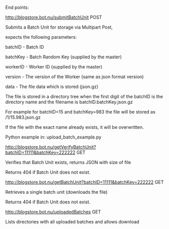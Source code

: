 
End points: 


http://blogstore.bot.nu/submitBatchUnit POST

Submits a Batch Unit for storage via Multipart Post,

expects the following parameters:

batchID - Batch ID

batchKey - Batch Random Key (supplied by the master)

workerID - Worker ID (supplied by the master)

version - The version of the Worker (same as json format version)

data - The file data which is stored (json.gz) 

The file is stored in a directory tree when the first digit of the batchID is the directory name and the filename is batchID.batchKey.json.gz

For example for batchID=15 and batchKey=983 the file will be stored as /1/15.983.json.gz

If the file with the exact name already exists, it will be overwritten.


Python example in: upload_batch_example.py


http://blogstore.bot.nu/getVerifyBatchUnit?batchID=11111&batchKey=222222 GET

Verifies that Batch Unit exists, returns JSON with size of file

Returns 404 if Batch Unit does not exist.


http://blogstore.bot.nu/getBatchUnit?batchID=11111&batchKey=222222 GET

Retrieves a single batch unit (downloads the file)

Returns 404 if Batch Unit does not exist.


http://blogstore.bot.nu/uploadedBatches GET

Lists directories with all uploaded batches and allows download
